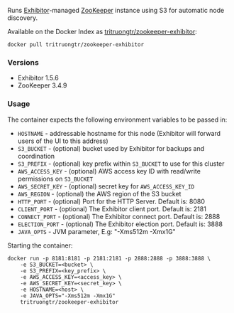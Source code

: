 Runs [Exhibitor](https://github.com/Netflix/exhibitor)-managed [ZooKeeper](http://zookeeper.apache.org/) instance using S3 for automatic node discovery.

Available on the Docker Index as [tritruongtr/zookeeper-exhibitor](https://index.docker.io/u/tritruongtr/zookeeper-exhibitor/):

    docker pull tritruongtr/zookeeper-exhibitor

### Versions
* Exhibitor 1.5.6
* ZooKeeper 3.4.9

### Usage
The container expects the following environment variables to be passed in:

* `HOSTNAME` - addressable hostname for this node (Exhibitor will forward users of the UI to this address)
* `S3_BUCKET` - (optional) bucket used by Exhibitor for backups and coordination
* `S3_PREFIX` - (optional) key prefix within `S3_BUCKET` to use for this cluster
* `AWS_ACCESS_KEY` - (optional) AWS access key ID with read/write permissions on `S3_BUCKET`
* `AWS_SECRET_KEY` - (optional) secret key for `AWS_ACCESS_KEY_ID`
* `AWS_REGION` - (optional) the AWS region of the S3 bucket
* `HTTP_PORT` - (optional) Port for the HTTP Server. Default is: 8080
* `CLIENT_PORT` - (optional) The Exhibitor client port. Default is: 2181
* `CONNECT_PORT` - (optional) The Exhibitor connect port. Default is: 2888
* `ELECTION_PORT` - (optional) The Exhibitor election port. Default is: 3888
* `JAVA_OPTS` - JVM parameter, E.g: "-Xms512m -Xmx1G"


Starting the container:

    docker run -p 8181:8181 -p 2181:2181 -p 2888:2888 -p 3888:3888 \
        -e S3_BUCKET=<bucket> \
        -e S3_PREFIX=<key_prefix> \
        -e AWS_ACCESS_KEY=<access_key> \
        -e AWS_SECRET_KEY=<secret_key> \
        -e HOSTNAME=<host> \
        -e JAVA_OPTS="-Xms512m -Xmx1G"
        tritruongtr/zookeeper-exhibitor

